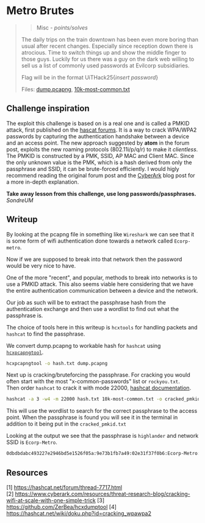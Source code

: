 # Metro Brutes

> > Misc - *points/solves*
>
> The daily trips on the train downtown has been even more boring than usual after recent changes.
> Especially since reception down there is atrocious.
> Time to switch things up and show the middle finger to those guys.
> Luckily for us there was a guy on the dark web willing to sell us a list of commonly used passwords at Evilcorp subsidiaries.
>
> Flag will be in the format UiTHack25{*insert password*}
>
> Files: [dump.pcapng](src/dump.pcapng), [10k-most-common.txt](src/10k-most-common.txt)

## Challenge inspiration

The exploit this challenge is based on is a real one and is called a PMKID attack, first published on the [hascat forums](https://hashcat.net/forum/thread-7717.html). It is a way to crack WPA/WPA2 passwords by capturing the authentication handshake between a device and an access point. The new approach suggested by **atom** in the forum post, exploits the new roaming protocols (802.11i/p/q/r) to make it *clientless*. The PMKID is constructed by a PMK, SSID, AP MAC and Client MAC. Since the only unknown value is the PMK, which is a hash derived from only the passphrase and SSID, it can be brute-forced efficiently. I would higly recommend reading the original forum post and the [CyberArk](https://www.cyberark.com/resources/threat-research-blog/cracking-wifi-at-scale-with-one-simple-trick) blog post for a more in-depth explanation.

**Take away lesson from this challenge, use long passwords/passphrases.**\
*SondreUM*

## Writeup

By looking at the pcapng file in something like `Wireshark` we can see that it is some form of wifi authentication done towards a network called `Ecorp-metro`.

Now if we are supposed to break into that network then the password would be very nice to have.

One of the more "recent", and popular, methods to break into networks is to use a PMKID attack.
This also seems viable here considering that we have the entire authentication communication between a device and the network.

Our job as such will be to extract the passphrase hash from the authentication exchange and then use a wordlist to find out what the passphrase is.

The choice of tools here in this writeup is `hcxtools` for handling packets and `hashcat` to find the passphrase.

We convert dump.pcapng to workable hash for `hashcat` using [`hcxpcapngtool`](https://github.com/ZerBea/hcxdumptool).

```sh
hcxpcapngtool -o hash.txt dump.pcapng
```

Next up is cracking/bruteforcing the passphrase. For cracking you would often start with the most "x-common-passwords" list or `rockyou.txt`.\
Then order `hashcat` to crack it with mode 22000, [hashcat documentation](https://hashcat.net/wiki/doku.php?id=cracking_wpawpa2).

```sh
hashcat -a 3 -w4 -m 22000 hash.txt 10k-most-common.txt -o cracked_pmkid.txt
```

This will use the wordlist to search for the correct passphrase to the access point.
When the passphrase is found you will see it in the terminal in addition to it being put in the `cracked_pmkid.txt`

Looking at the output we see that the passphrase is `highlander` and network SSID is `Ecorp-Metro`.

```sh
0dbdbdabc493227e2946bd5e1526f05a:9e73b1fb7a49:02e31f37f0b6:Ecorp-Metro:highlander

```

## Resources

[1] <https://hashcat.net/forum/thread-7717.html>\
[2] <https://www.cyberark.com/resources/threat-research-blog/cracking-wifi-at-scale-with-one-simple-trick>
[3] <https://github.com/ZerBea/hcxdumptool>
[4] <https://hashcat.net/wiki/doku.php?id=cracking_wpawpa2>
